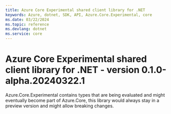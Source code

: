```yaml
---
title: Azure Core Experimental shared client library for .NET
keywords: Azure, dotnet, SDK, API, Azure.Core.Experimental, core
ms.date: 03/22/2024
ms.topic: reference
ms.devlang: dotnet
ms.service: core
---
```

# Azure Core Experimental shared client library for .NET - version 0.1.0-alpha.20240322.1 


Azure.Core.Experimental contains types that are being evaluated and might eventually become part of Azure.Core, this library would always stay in a preview version and might allow breaking changes.

